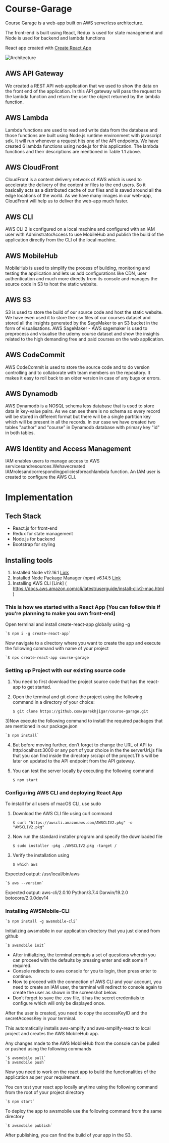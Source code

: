 # Course-Garage

Course Garage is a web-app built on AWS serverless architecture.

The front-end is built using React, Redux is used for state management and Node is used for backend and lambda functions

React app created with [Create React App](https://github.com/facebookincubator/create-react-app)

![Architecture](architecture.jpeg)

## AWS API Gateway 
​We created a REST API web application that we used to show the data on the front end of the application. In this API gateway will pass the request to the lambda function and return the user the object returned by the lambda function.

## AWS Lambda
Lambda functions are used to read and write data from the database and those functions are built using Node.js runtime environment with javascript sdk. It will run whenever a request hits one of the API endpoints. We have created 6 lambda functions using node.js for this application. The lambda functions and their descriptions are mentioned in Table 1.1 above.

## AWS CloudFront 
​CloudFront is a content delivery network of AWS which is used to accelerate the delivery of the content or files to the end users. So it basically acts as a distributed cache of our files and is saved around all the edge locations of the world. As we have many images in our web-app, CloudFront will help us to deliver the web-app much faster.

## AWS CLI
AWS CLI 2 is configured on a local machine and configured with an IAM user with AdminstratorAccess to use MobileHub and publish the build of the application directly from the CLI of the local machine.

## AWS MobileHub
MobileHub is used to simplify the process of building, monitoring and testing the application and lets us add configurations like CDN, user authentication and much more directly from its console and manages the source code in S3 to host the static website.

## AWS S3
​S3 is used to store the build of our source code and host the static website. We have even used it to store the csv files of our courses dataset and stored all the insights generated by the SageMaker to an S3 bucket in the form of visualisations.
AWS SageMaker - ​AWS sagemaker is used to preprocess and visualise the udemy course dataset and show the insights related to the high demanding free and paid courses on the web application.

## AWS CodeCommit
AWS CodeCommit is used to store the source code and to do version controlling and to collaborate with team members on the repository. It makes it easy to roll back to an older version in case of any bugs or errors.

## AWS Dynamodb
AWS Dynamodb is a NOSQL schema less database that is used to store data in key-value pairs. As we can see there is no schema so every record will be stored in different format but there will be a single partition key which will be present in all the records. In our case we have created two tables "author" and "course" in Dynamodb database with primary key "id" in both tables.

## AWS Identity and Access Management
IAM enables users to manage access to AWS servicesandresources.Wehavecreated IAMrolesandcorrespondingpoliciesforeachlambda function. An IAM user is created to configure the AWS CLI.

# Implementation

## Tech Stack
- React.js for front-end
- Redux for state management
- Node.js for backend
- Bootstrap for styling

## Installing tools
1. Installed Node v12.16.1 [Link](​https://nodejs.org/en/download/​)
2. Installed Node Package Manager (npm) v6.14.5 [Link](​https://www.npmjs.com/get-npm​)
3. Installing AWS CLI [Link]
(​https://docs.aws.amazon.com/cli/latest/userguide/install-cliv2-mac.html​)


### This is how we started with a React App (You can follow this if you’re planning to make you own front-end)

Open terminal and install create-react-app globally using -g

	`$ npm i -g create-react-app`
	
Now navigate to a directory where you want to create the app and execute the following command with name of your project

	`$ npx create-react-app course-garage
	
### Setting up Project with our existing source code

1) You need to first download the project source code that has the react-app to get started.

2) Open the terminal and git clone the project using the following command in a directory
of your choice:
	
	`$ git clone ​https://github.com/parekhjigar/course-garage.git`

3)Now execute the following command to install the required packages that are mentioned
in our package.json

	`$ npm install`
	
4) But before moving further, don’t forget to change the URL of API to ​http:localhost:3000 or any port of your choice in the the serverUrl.js file that you can find inside the directory src/api of the project.This will be later on updated to the API endpoint from the API gateway.

5) You can test the server locally by executing the following command

	`$ npm start`
	
### Configuring AWS CLI and deploying React App

To install for all users of macOS CLI, use sudo
1) Download the AWS CLI file using curl command

	`$ curl "https://awscli.amazonaws.com/AWSCLIV2.pkg" -o "AWSCLIV2.pkg"`
	
2) Now run the standard installer program and specify the downloaded file

	`$ sudo installer -pkg ./AWSCLIV2.pkg -target /`

3) Verify the installation using

	`$ which aws`
		
Expected output: /usr/local/bin/aws

	`$ aws --version`
	
Expected output: aws-cli/2.0.10 Python/3.7.4 Darwin/19.2.0 botocore/2.0.0dev14

### Installing AWSMobile-CLI

	`$ npm install -g awsmobile-cli`

Initializing awsmobile in our application directory that you just cloned from github

	`$ awsmobile init`
	
- After initializing, the terminal prompts a set of questions wherein you can proceed with the defaults by pressing enter and edit some if required.
- Console redirects to aws console for you to login, then press enter to continue.
- Now to proceed with the connection of AWS CLI and your account, you need to create an IAM user, the terminal will redirect to console again to create the user as shown in the
screenshot below.
- Don’t forget to save the .csv file, it has the secret credentials to configure which will only
be displayed once.

After the user is created, you need to copy the accessKeyID and the secretAccessKey in your terminal.

This automatically installs aws-amplify and aws-amplify-react to local project and creates the AWS MobileHub app.

Any changes made to the AWS MobileHub from the console can be pulled or pushed using the following commands

	`$ awsmobile pull`
	`$ awsmobile push`
	
Now you need to work on the react app to build the functionalities of the application as per your requirement.

You can test your react app locally anytime using the following command from the root of your project directory

	`$ npm start`
	
To deploy the app to awsmobile use the following command from the same directory

	`$ awsmobile publish`

After publishing, you can find the build of your app in the S3.